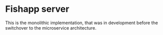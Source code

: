 # Fishapp server
This is the monolithic implementation, that was in development before the switchover to the microservice architecture.
